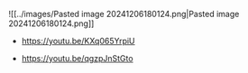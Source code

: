 ![[../images/Pasted image 20241206180124.png|Pasted image 20241206180124.png]]
- https://youtu.be/KXq065YrpiU


- https://youtu.be/qgzpJnStGto
